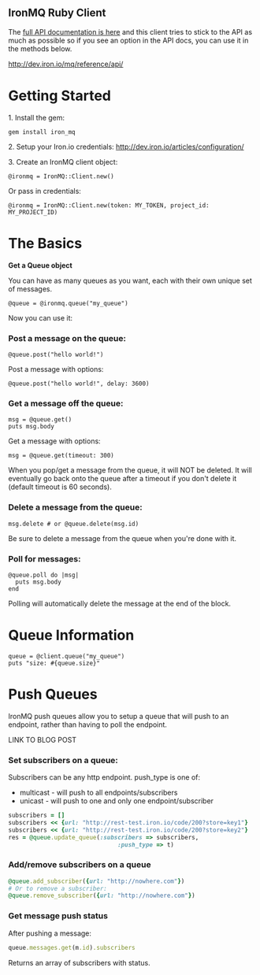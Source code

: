 IronMQ Ruby Client
-------------

The [full API documentation is here](http://dev.iron.io/mq/reference/api/) and this client tries to stick to the API as
much as possible so if you see an option in the API docs, you can use it in the methods below.

http://dev.iron.io/mq/reference/api/

Getting Started
==============

1\. Install the gem:

    gem install iron_mq

2\. Setup your Iron.io credentials: http://dev.iron.io/articles/configuration/

3\. Create an IronMQ client object:

    @ironmq = IronMQ::Client.new()

Or pass in credentials:

    @ironmq = IronMQ::Client.new(token: MY_TOKEN, project_id: MY_PROJECT_ID)


The Basics
=========

**Get a Queue object**

You can have as many queues as you want, each with their own unique set of messages.

    @queue = @ironmq.queue("my_queue")

Now you can use it:

### Post a message on the queue:

    @queue.post("hello world!")

Post a message with options:

    @queue.post("hello world!", delay: 3600)

### Get a message off the queue:

    msg = @queue.get()
    puts msg.body

Get a message with options:

    msg = @queue.get(timeout: 300)

When you pop/get a message from the queue, it will NOT be deleted. It will eventually go back onto the queue after
a timeout if you don't delete it (default timeout is 60 seconds).

### Delete a message from the queue:

    msg.delete # or @queue.delete(msg.id)

Be sure to delete a message from the queue when you're done with it.

### Poll for messages:

    @queue.poll do |msg|
      puts msg.body
    end

Polling will automatically delete the message at the end of the block.

Queue Information
=================

    queue = @client.queue("my_queue")
    puts "size: #{queue.size}"


Push Queues
===========

IronMQ push queues allow you to setup a queue that will push to an endpoint, rather than having to poll the endpoint.

LINK TO BLOG POST

### Set subscribers on a queue:

Subscribers can be any http endpoint. push_type is one of:

- multicast - will push to all endpoints/subscribers
- unicast - will push to one and only one endpoint/subscriber


```ruby
subscribers = []
subscribers << {url: "http://rest-test.iron.io/code/200?store=key1"}
subscribers << {url: "http://rest-test.iron.io/code/200?store=key2"}
res = @queue.update_queue(:subscribers => subscribers,
                               :push_type => t)
```

### Add/remove subscribers on a queue

```ruby
@queue.add_subscriber({url: "http://nowhere.com"})
# Or to remove a subscriber:
@queue.remove_subscriber({url: "http://nowhere.com"})
```

### Get message push status

After pushing a message:

```ruby
queue.messages.get(m.id).subscribers
```

Returns an array of subscribers with status.
